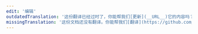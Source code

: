 ```yaml
---
edit: '编辑'
outdatedTranslation: '这份翻译已经过时了，你能帮我们[更新](__URL__)它的内容吗？'
missingTranslation: '这份文档还没有翻译。你能帮我们[翻译](https://github.com/kentcdodds/glamorous-website/blob/master/other/CONTRIBUTING_DOCUMENTATION.md)吗？'
---
```

